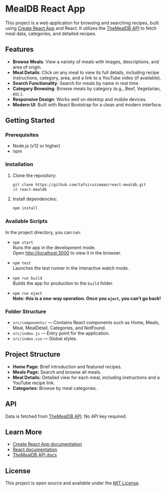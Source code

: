 # MealDB React App

This project is a web application for browsing and searching recipes, built using [Create React App](https://github.com/facebook/create-react-app) and React. It utilizes the [TheMealDB API](https://www.themealdb.com/) to fetch meal data, categories, and detailed recipes.

## Features

- **Browse Meals**: View a variety of meals with images, descriptions, and area of origin.
- **Meal Details**: Click on any meal to view its full details, including recipe instructions, category, area, and a link to a YouTube video (if available).
- **Search Functionality**: Search for meals by name in real time.
- **Category Browsing**: Browse meals by category (e.g., Beef, Vegetarian, etc.).
- **Responsive Design**: Works well on desktop and mobile devices.
- **Modern UI**: Built with React Bootstrap for a clean and modern interface.

## Getting Started

### Prerequisites

- Node.js (v12 or higher)
- npm

### Installation

1. Clone the repository:
   ```bash
   git clone https://github.com/tafsiruzzaman/react-mealdb.git
   cd react-mealdb
   ```

2. Install dependencies:
   ```bash
   npm install
   ```

### Available Scripts

In the project directory, you can run:

- `npm start`  
  Runs the app in the development mode.  
  Open [http://localhost:3000](http://localhost:3000) to view it in the browser.

- `npm test`  
  Launches the test runner in the interactive watch mode.

- `npm run build`  
  Builds the app for production to the `build` folder.

- `npm run eject`  
  **Note: this is a one-way operation. Once you `eject`, you can’t go back!**

### Folder Structure

- `src/components/` — Contains React components such as Home, Meals, Meal, MealDetail, Categories, and NotFound.
- `src/index.js` — Entry point for the application.
- `src/index.css` — Global styles.

## Project Structure

- **Home Page:** Brief introduction and featured recipes.
- **Meals Page:** Search and browse all meals.
- **Meal Details:** Detailed view for each meal, including instructions and a YouTube recipe link.
- **Categories:** Browse by meal categories.

## API

Data is fetched from [TheMealDB API](https://www.themealdb.com/api.php). No API key required.

## Learn More

- [Create React App documentation](https://facebook.github.io/create-react-app/docs/getting-started)
- [React documentation](https://reactjs.org/)
- [TheMealDB API docs](https://www.themealdb.com/api.php)

## License

This project is open source and available under the [MIT License](LICENSE).
